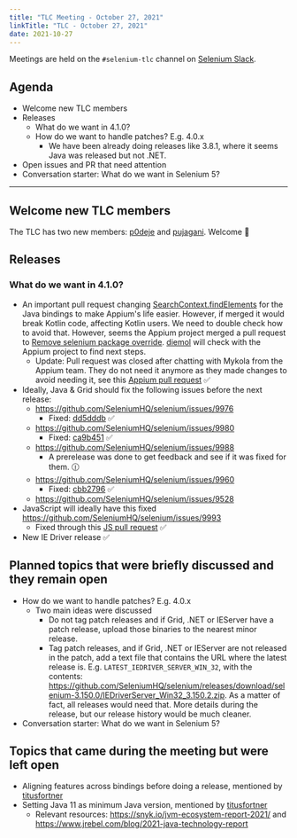 ```yaml
---
title: "TLC Meeting - October 27, 2021"
linkTitle: "TLC - October 27, 2021"
date: 2021-10-27
---
```


Meetings are held on the `#selenium-tlc` channel on [Selenium Slack](https://seleniumhq.slack.com/join/shared_invite/enQtODAwOTUzOTM5OTEwLTZjZjgzN2ExOTBmZGE0NjkwYzA2Nzc0MjczMGYwYjdiNGQ5YjI0ZjdjYjFhMjVlMjFkZWJmNDYyMmU1OTYyM2Y).

## Agenda

* Welcome new TLC members
* Releases
    * What do we want in 4.1.0?
    * How do we want to handle patches? E.g. 4.0.x
        * We have been already doing releases like 3.8.1, where it seems Java was released but not .NET.
* Open issues and PR that need attention
* Conversation starter: What do we want in Selenium 5?


---

## Welcome new TLC members
The TLC has two new members: [p0deje][] and [pujagani][]. Welcome 🎉

## Releases

### What do we want in 4.1.0?
* An important pull request changing [SearchContext.findElements][] for the Java bindings to make Appium's life easier. However, if merged it would break Kotlin code, affecting Kotlin users. We need to double check how to avoid that. However, seems the Appium project merged a pull request to [Remove selenium package override][]. [diemol][] will check with the Appium project to find next steps.
    * Update: Pull request was closed after chatting with Mykola from the Appium team. They do not need it anymore as they made changes to avoid needing it, see this [Appium pull request][] ✅
* Ideally, Java & Grid should fix the following issues before the next release:
    * https://github.com/SeleniumHQ/selenium/issues/9976
        * Fixed: [dd5dddb][] ✅
    * https://github.com/SeleniumHQ/selenium/issues/9980
        * Fixed: [ca9b451][] ✅
    * https://github.com/SeleniumHQ/selenium/issues/9988
        * A prerelease was done to get feedback and see if it was fixed for them. 🕧
    * https://github.com/SeleniumHQ/selenium/issues/9960
        * Fixed: [cbb2796][] ✅
    * https://github.com/SeleniumHQ/selenium/issues/9528
* JavaScript will ideally have this fixed https://github.com/SeleniumHQ/selenium/issues/9993
    * Fixed through this [JS pull request][] ✅
* New IE Driver release ✅

## Planned topics that were briefly discussed and they remain open
* How do we want to handle patches? E.g. 4.0.x
    * Two main ideas were discussed
        * Do not tag patch releases and if Grid, .NET or IEServer have a patch release, upload those binaries to the nearest minor release.
        * Tag patch releases, and if Grid, .NET or IEServer are not released in the patch, add a text file that contains the URL where the latest release is. E.g. `LATEST_IEDRIVER_SERVER_WIN_32`, with the contents: https://github.com/SeleniumHQ/selenium/releases/download/selenium-3.150.0/IEDriverServer_Win32_3.150.2.zip. As a matter of fact, all releases would need that. More details during the release, but our release history would be much cleaner.
* Conversation starter: What do we want in Selenium 5?

## Topics that came during the meeting but were left open
* Aligning features across bindings before doing a release, mentioned by [titusfortner][]
* Setting Java 11 as minimum Java version, mentioned by [titusfortner][]
    * Relevant resources: https://snyk.io/jvm-ecosystem-report-2021/ and https://www.jrebel.com/blog/2021-java-technology-report

[diemol]: https://github.com/diemol
[p0deje]: https://github.com/p0deje
[pujagani]: https://github.com/pujagani
[titusfortner]: https://github.com/titusfortner
[SearchContext.findElements]: https://github.com/SeleniumHQ/selenium/pull/9953
[Remove selenium package override]: https://github.com/appium/java-client/pull/1555
[Appium pull request]: https://github.com/appium/java-client/pull/1555
[JS pull request]: https://github.com/SeleniumHQ/selenium/pull/10005
[dd5dddb]: https://github.com/SeleniumHQ/selenium/commit/dd5dddba78bba74aef4093efcb0e19b124f755c9
[ca9b451]: https://github.com/SeleniumHQ/selenium/commit/ca9b4514013c6c93ec5b6c791c2149404eabb952
[cbb2796]: https://github.com/SeleniumHQ/selenium/commit/cbb2796d653a7c552e5c8d7f72ff59425ec373d7
